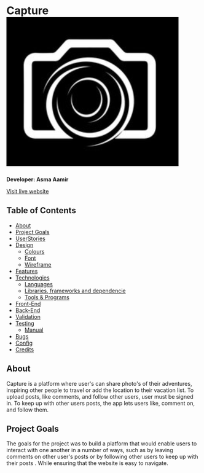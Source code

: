 # Capture <img src="src/assets/new_logo.png">

**Developer: Asma Aamir**

[Visit live website](link)


## Table of Contents
- [About](#about)
- [Project Goals](#project-goals)
- [UserStories](#user-stories)
- [Design](#design)
    - [Colours](#colours)
    - [Font](#font)
    - [Wireframe](#wireframes)
- [Features](#features)    
- [Technologies](#tecnolgoes)
    - [Languages](#languages)
    - [Libraries, frameworks and dependencie](#libraries-framework-dependencies)
    - [Tools & Programs](#tools-programs)
- [Front-End](#front-end)
- [Back-End](#back-end)
- [Validation](#validation)
- [Testing](#testing)
    - [Manual](#manual)
- [Bugs](#bugs)
- [Config](#config)
- [Credits](#credits)


## About 
Capture is a platform where user's can share photo's of their adventures, inspiring other people to travel or add the location to their vacation list. To upload posts, like comments, and follow other users, user must be signed in. To keep up with other users posts, the app lets users like, comment on, and follow them. 

## Project Goals 
The goals for the project was to build a platform that would enable users to interact with one another in a number of ways, such as by leaving comments on other user's posts or by following other users to keep up with their posts . While ensuring that the website is easy to navigate. 
